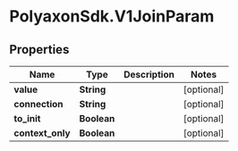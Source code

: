 # PolyaxonSdk.V1JoinParam

## Properties

Name | Type | Description | Notes
------------ | ------------- | ------------- | -------------
**value** | **String** |  | [optional] 
**connection** | **String** |  | [optional] 
**to_init** | **Boolean** |  | [optional] 
**context_only** | **Boolean** |  | [optional] 


